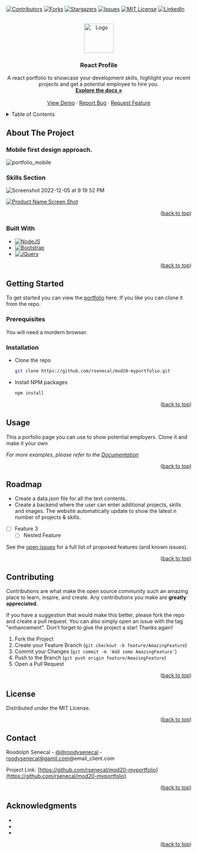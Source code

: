 <!-- Improved compatibility of back to top link: See: https://github.com/othneildrew/Best-README-Template/pull/73 -->
<!-- REPLACE  "mod20-myportfolio" with the name of the project on github
		REPLACE: "React Profile" with the literal name of the project
		REPLACE  "A react portfolio to showcase your development skills, highlight your recent projects and get a potential employee to hire you." with a brief description of your project --> 

<a name="readme-top"></a>
[![Contributors][contributors-shield]][contributors-url]
[![Forks][forks-shield]][forks-url]
[![Stargazers][stars-shield]][stars-url]
[![Issues][issues-shield]][issues-url]
[![MIT License][license-shield]][license-url]
[![LinkedIn][linkedin-shield]][linkedin-url]



<!-- PROJECT LOGO -->
<br />
<div align="center">
  <a href="https://github.com/rsenecal/mod20-myportfolio">
    <img src="https://user-images.githubusercontent.com/50510/205808393-6486cc99-6a46-49d6-b286-726a4fdaae82.png" alt="Logo" width="80" height="80">
  </a>



<!-- Project Name -->
<h3 align="center">React Profile</h3>

  <p align="center">
    A react portfolio to showcase your development skills, highlight your recent projects and get a potential employee to hire you.
    <br />
    <a href="https://github.com/rsenecal/mod20-myportfolio"><strong>Explore the docs »</strong></a>
    <br />
    <br />
    <a href="https://github.com/rsenecal/mod20-myportfolio">View Demo</a>
    ·
    <a href="https://github.com/rsenecal/mod20-myportfolio/issues">Report Bug</a>
    ·
    <a href="https://github.com/rsenecal/mod20-myportfolio/issues">Request Feature</a>
  </p>
</div>



<!-- TABLE OF CONTENTS -->
<details>
  <summary>Table of Contents</summary>
  <ol>
    <li>
      <a href="#about-the-project">About The Project</a>
      <ul>
        <li><a href="#built-with">Built With</a></li>
      </ul>
    </li>
    <li>
      <a href="#getting-started">Getting Started</a>
      <ul>
        <li><a href="#prerequisites">Prerequisites</a></li>
        <li><a href="#installation">Installation</a></li>
      </ul>
    </li>
    <li><a href="#usage">Usage</a></li>
    <li><a href="#roadmap">Roadmap</a></li>
    <li><a href="#contributing">Contributing</a></li>
    <li><a href="#license">License</a></li>
    <li><a href="#contact">Contact</a></li>
    <li><a href="#acknowledgments">Acknowledgments</a></li>
  </ol>
</details>



<!-- ABOUT THE PROJECT -->
## About The Project
### Mobile first design approach.
![portfolio_mobile](https://user-images.githubusercontent.com/50510/205808846-862a7faf-d147-411d-ae4a-4ee31935ddae.png)

### Skills Section



![Screenshot 2022-12-05 at 9 19 52 PM](https://user-images.githubusercontent.com/50510/205808954-c4d618ed-f96f-4105-b87f-8a6bce95703b.png)

[![Product Name Screen Shot][product-screenshot]](https://example.com)


<p align="right">(<a href="#readme-top">back to top</a>)</p>



### Built With

* [![NodeJS][Node.js]][Node-url]
* [![Bootstrap][Bootstrap.com]][Bootstrap-url]
* [![JQuery][JQuery.com]][JQuery-url]

<p align="right">(<a href="#readme-top">back to top</a>)</p>



<!-- GETTING STARTED -->
## Getting Started

To get started you can view the [portfolio](https://roody-mod20-myportfolio.herokuapp.com/) here. If you like you can clone it from the repo.

### Prerequisites

You will need a mordern browser. 

### Installation
- Clone the repo
   ```sh
   git clone https://github.com/rsenecal/mod20-myportfolio.git
   ```
- Install NPM packages
   ```sh
   npm install
   ```


<p align="right">(<a href="#readme-top">back to top</a>)</p>

<!-- USAGE EXAMPLES -->
## Usage

This a porfolio page you can use to show potential employers. Clone it and make it your own

_For more examples, please refer to the [Documentation](https://github.com/rsenecal/mod20-myportfolio/wiki)_

<p align="right">(<a href="#readme-top">back to top</a>)</p>



<!-- ROADMAP -->
## Roadmap

- Create a data.json file for all the text contents.
- Create a backend where the user can enter additional projects, skills and images. The website automatically update to show the latest n number of projects & skills.
- [ ] Feature 3
    - [ ] Nested Feature

See the [open issues](https://github.com/rsenecal/mod20-myportfolio/issues) for a full list of proposed features (and known issues).

<p align="right">(<a href="#readme-top">back to top</a>)</p>



<!-- CONTRIBUTING -->
## Contributing

Contributions are what make the open source community such an amazing place to learn, inspire, and create. Any contributions you make are **greatly appreciated**.

If you have a suggestion that would make this better, please fork the repo and create a pull request. You can also simply open an issue with the tag "enhancement".
Don't forget to give the project a star! Thanks again!

1. Fork the Project
2. Create your Feature Branch (`git checkout -b feature/AmazingFeature`)
3. Commit your Changes (`git commit -m 'Add some AmazingFeature'`)
4. Push to the Branch (`git push origin feature/AmazingFeature`)
5. Open a Pull Request

<p align="right">(<a href="#readme-top">back to top</a>)</p>



<!-- LICENSE -->
## License

Distributed under the MIT License. 

<p align="right">(<a href="#readme-top">back to top</a>)</p>



<!-- CONTACT -->
## Contact

Roodolph Senecal - [@@roodysenecal](https://twitter.com/@roodysenecal) - roodysenecal@gamil.com@email_client.com

Project Link: [https://github.com/rsenecal/mod20-myportfolio](https://github.com/rsenecal/mod20-myportfolio)

<p align="right">(<a href="#readme-top">back to top</a>)</p>



<!-- ACKNOWLEDGMENTS -->
## Acknowledgments

* []()
* []()
* []()

<p align="right">(<a href="#readme-top">back to top</a>)</p>



<!-- MARKDOWN LINKS & IMAGES -->
<!-- https://www.markdownguide.org/basic-syntax/#reference-style-links -->
[contributors-shield]: https://img.shields.io/github/contributors/rsenecal/mod20-myportfolio.svg?style=for-the-badge
[contributors-url]: https://github.com/rsenecal/mod20-myportfolio/graphs/contributors
[forks-shield]: https://img.shields.io/github/forks/rsenecal/mod20-myportfolio.svg?style=for-the-badge
[forks-url]: https://github.com/rsenecal/mod20-myportfolio/network/members
[stars-shield]: https://img.shields.io/github/stars/rsenecal/mod20-myportfolio.svg?style=for-the-badge
[stars-url]: https://github.com/rsenecal/mod20-myportfolio/stargazers
[issues-shield]: https://img.shields.io/github/issues/rsenecal/mod20-myportfolio.svg?style=for-the-badge
[issues-url]: https://github.com/rsenecal/mod20-myportfolio/issues
[license-shield]: https://img.shields.io/github/license/rsenecal/mod20-myportfolio.svg?style=for-the-badge
[license-url]: https://github.com/rsenecal/mod20-myportfolio/blob/master/LICENSE.txt
[linkedin-shield]: https://img.shields.io/badge/-LinkedIn-black.svg?style=for-the-badge&logo=linkedin&colorB=555
[linkedin-url]: https://linkedin.com/in/linkedin_username
[product-screenshot]: images/screenshot.png
[Next.js]: https://img.shields.io/badge/next.js-000000?style=for-the-badge&logo=nextdotjs&logoColor=white
[Next-url]: https://nextjs.org/
[Node.js]: https://img.shields.io/badge/NodeJS-NodeJS-green
[Node-url]: https://https://nodejs.org/
[React.js]: https://img.shields.io/badge/React-20232A?style=for-the-badge&logo=react&logoColor=61DAFB
[React-url]: https://reactjs.org/
[Vue.js]: https://img.shields.io/badge/Vue.js-35495E?style=for-the-badge&logo=vuedotjs&logoColor=4FC08D
[Vue-url]: https://vuejs.org/
[Angular.io]: https://img.shields.io/badge/Angular-DD0031?style=for-the-badge&logo=angular&logoColor=white
[Angular-url]: https://angular.io/
[Svelte.dev]: https://img.shields.io/badge/Svelte-4A4A55?style=for-the-badge&logo=svelte&logoColor=FF3E00
[Svelte-url]: https://svelte.dev/
[Laravel.com]: https://img.shields.io/badge/Laravel-FF2D20?style=for-the-badge&logo=laravel&logoColor=white
[Laravel-url]: https://laravel.com
[Bootstrap.com]: https://img.shields.io/badge/Bootstrap-563D7C?style=for-the-badge&logo=bootstrap&logoColor=white
[Bootstrap-url]: https://getbootstrap.com
[JQuery.com]: https://img.shields.io/badge/jQuery-0769AD?style=for-the-badge&logo=jquery&logoColor=white
[JQuery-url]: https://jquery.com 
